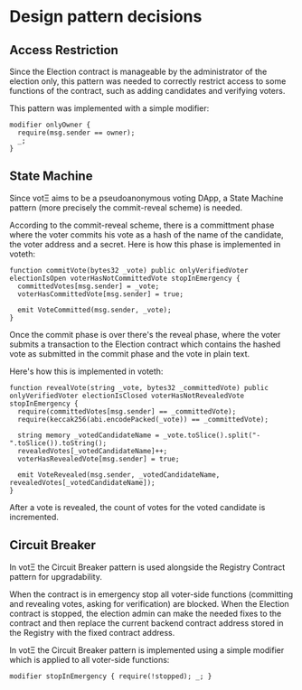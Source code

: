 # Design pattern decisions

## Access Restriction

Since the Election contract is manageable by the administrator of the election only, this pattern was needed to correctly restrict access to some functions of the contract, such as adding candidates and verifying voters.

This pattern was implemented with a simple modifier:

```
modifier onlyOwner {
  require(msg.sender == owner);
  _;
}
```

## State Machine

Since votΞ aims to be a pseudoanonymous voting DApp, a State Machine pattern (more precisely the commit-reveal scheme) is needed.

According to the commit-reveal scheme, there is a committment phase where the voter commits his vote as a hash of the name of the candidate, the voter address and a secret. Here is how this phase is implemented in voteth:

```
function commitVote(bytes32 _vote) public onlyVerifiedVoter electionIsOpen voterHasNotCommittedVote stopInEmergency {
  committedVotes[msg.sender] = _vote;
  voterHasCommittedVote[msg.sender] = true;

  emit VoteCommitted(msg.sender, _vote);
}
```

Once the commit phase is over there's the reveal phase, where the voter submits a transaction to the Election contract which contains the hashed vote as submitted in the commit phase and the vote in plain text.

Here's how this is implemented in voteth:

```
function revealVote(string _vote, bytes32 _committedVote) public onlyVerifiedVoter electionIsClosed voterHasNotRevealedVote stopInEmergency {
  require(committedVotes[msg.sender] == _committedVote);
  require(keccak256(abi.encodePacked(_vote)) == _committedVote);

  string memory _votedCandidateName = _vote.toSlice().split("-".toSlice()).toString();
  revealedVotes[_votedCandidateName]++;
  voterHasRevealedVote[msg.sender] = true;

  emit VoteRevealed(msg.sender, _votedCandidateName, revealedVotes[_votedCandidateName]);
}
```

After a vote is revealed, the count of votes for the voted candidate is incremented.

## Circuit Breaker

In votΞ the Circuit Breaker pattern is used alongside the Registry Contract pattern for upgradability.

When the contract is in emergency stop all voter-side functions (committing and revealing votes, asking for verification) are blocked. When the Election contract is stopped, the election admin can make the needed fixes to the contract and then replace the current backend contract address stored in the Registry with the fixed contract address.

In votΞ the Circuit Breaker pattern is implemented using a simple modifier which is applied to all voter-side functions:

```
modifier stopInEmergency { require(!stopped); _; }
```
